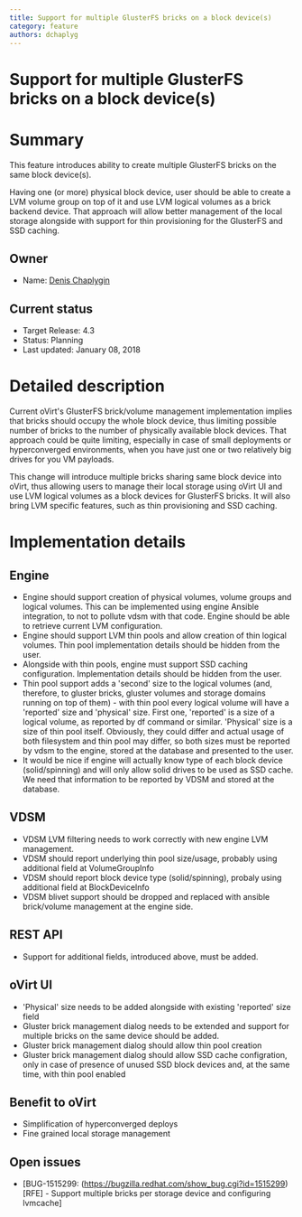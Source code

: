 ```yaml
---
title: Support for multiple GlusterFS bricks on a block device(s)
category: feature
authors: dchaplyg
---
```


# Support for multiple GlusterFS bricks on a block device(s)

# Summary

This feature introduces ability to create multiple GlusterFS bricks on the same block device(s).

Having one (or more) physical block device, user should be able to create a LVM volume group on top of it and use LVM logical volumes as a brick backend device. That approach will allow better management of the local storage alongside with support for thin provisioning for the GlusterFS and SSD caching.

## Owner

*   Name: [Denis Chaplygin](https://github.com/akashihi)

## Current status

*   Target Release: 4.3
*   Status: Planning
*   Last updated: January 08, 2018

# Detailed description

Current oVirt's GlusterFS brick/volume management implementation implies that bricks should occupy the whole block device, thus limiting possible number of bricks to the number of physically available block devices. That approach could be quite limiting, especially in case of small deployments or hyperconverged environments, when you have just one or two relatively big drives for you VM payloads.

This change will introduce multiple bricks sharing same block device into oVirt, thus allowing users to manage their local storage using oVirt UI and use LVM logical volumes as a block devices for GlusterFS bricks. It will also bring LVM specific features, such as thin provisioning and SSD caching.

# Implementation details

## Engine

* Engine should support creation of physical volumes, volume groups and logical volumes. This can be implemented using engine Ansible integration, to not to pollute vdsm with that code. Engine should be able to retrieve current LVM configuration.
* Engine should support LVM thin pools and allow creation of thin logical volumes. Thin pool implementation details should be hidden from the user.
* Alongside with thin pools, engine must support SSD caching configuration. Implementation details should be hidden from the user.
* Thin pool support adds a 'second' size to the logical volumes (and, therefore, to gluster bricks, gluster volumes and storage domains running on top of them) - with thin pool every logical volume will have a 'reported' size and 'physical' size. First one, 'reported' is a size of a logical volume, as reported by df command or similar. 'Physical' size is a size of thin pool itself. Obviously, they could differ and actual usage of both filesystem and thin pool may differ, so both sizes must be reported by vdsm to the engine, stored at the database and presented to the user.
* It would be nice if engine will actually know type of each block device (solid/spinning) and will only allow solid drives to be used as SSD cache. We need that information to be reported by VDSM and stored at the database.

## VDSM

* VDSM LVM filtering needs to work correctly with new engine LVM management.
* VDSM should report underlying thin pool size/usage, probably using additional field at VolumeGroupInfo
* VDSM should report block device type (solid/spinning), probaly using additional field at BlockDeviceInfo
* VDSM blivet support should be dropped and replaced with ansible brick/volume management at the engine side.

## REST API

* Support for additional fields, introduced above, must be added.

## oVirt UI

* 'Physical' size needs to be added alongside with existing 'reported' size field
* Gluster brick management dialog needs to be extended and support for multiple bricks on the same device should be added.
* Gluster brick management dialog should allow thin pool creation
* Gluster brick management dialog should allow SSD cache configration, only in case of presence of unused SSD block devices and, at the same time, with thin pool enabled

## Benefit to oVirt

* Simplification of hyperconverged deploys
* Fine grained local storage management

## Open issues

* [BUG-1515299: (https://bugzilla.redhat.com/show_bug.cgi?id=1515299)[RFE] - Support multiple bricks per storage device and configuring lvmcache]

